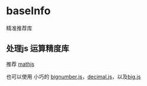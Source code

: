 # baseInfo
精准推荐库


## 处理js 运算精度库
推荐 [ mathjs ](https://mathjs.org/docs/index.html)

也可以使用 小巧的   [bignumber.js](https://github.com/MikeMcl/bignumber.js)，[decimal.js](https://github.com/MikeMcl/decimal.js)，以及[big.js](https://github.com/MikeMcl/big.js)
